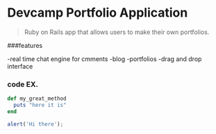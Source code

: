 # Devcamp Portfolio Application

>Ruby on Rails app that allows users to make their own portfolios.

###features

-real time chat engine for cmments
-blog
-portfolios
-drag and drop interface

### code EX.

```ruby
def my_great_method
  puts "here it is"
end
```

```javascript
alert('Hi there');
```